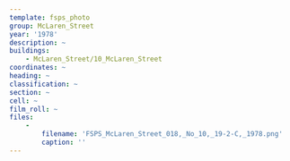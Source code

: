 ```yaml
---
template: fsps_photo
group: McLaren_Street
year: '1978'
description: ~
buildings:
    - McLaren_Street/10_McLaren_Street
coordinates: ~
heading: ~
classification: ~
section: ~
cell: ~
film_roll: ~
files:
    -
        filename: 'FSPS_McLaren_Street_018,_No_10,_19-2-C,_1978.png'
        caption: ''
---
```

